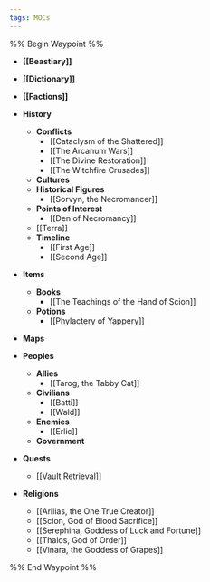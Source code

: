 ```yaml
---
tags: MOCs
---
```

%% Begin Waypoint %%
- **[[Beastiary]]**
- **[[Dictionary]]**
- **[[Factions]]**
- **History**
	- **Conflicts**
		- [[Cataclysm of the Shattered]]
		- [[The Arcanum Wars]]
		- [[The Divine Restoration]]
		- [[The Witchfire Crusades]]
	- **Cultures**
	- **Historical Figures**
		- [[Sorvyn, the Necromancer]]
	- **Points of Interest**
		- [[Den of Necromancy]]
	- [[Terra]]
	- **Timeline**
		- [[First Age]]
		- [[Second Age]]
- **Items**
	- **Books**
		- [[The Teachings of the Hand of Scion]]
	- **Potions**
		- [[Phylactery of Yappery]]
- **Maps**

- **Peoples**
	- **Allies**
		- [[Tarog, the Tabby Cat]]
	- **Civilians**
		- [[Batti]]
		- [[Wald]]
	- **Enemies**
		- [[Erlic]]
	- **Government**
- **Quests**
	- [[Vault Retrieval]]
- **Religions**
	- [[Arilias, the One True Creator]]
	- [[Scion, God of Blood Sacrifice]]
	- [[Serephina, Goddess of Luck and Fortune]]
	- [[Thalos, God of Order]]
	- [[Vinara, the Goddess of Grapes]]

%% End Waypoint %%
 